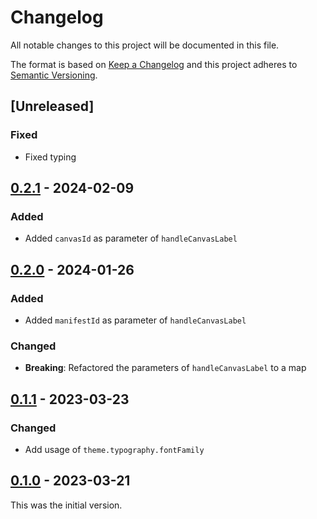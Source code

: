 # Changelog

All notable changes to this project will be documented in this file.

The format is based on [Keep a Changelog](https://keepachangelog.com/en/1.0.0/) and this project adheres to [Semantic Versioning](https://semver.org/spec/v2.0.0.html).

## [Unreleased]

### Fixed

- Fixed typing

## [0.2.1](https://github.com/dbmdz/mirador-canvasnavigation/releases/tag/0.2.1) - 2024-02-09

### Added

- Added `canvasId` as parameter of `handleCanvasLabel`

## [0.2.0](https://github.com/dbmdz/mirador-canvasnavigation/releases/tag/0.2.0) - 2024-01-26

### Added

- Added `manifestId` as parameter of `handleCanvasLabel`

### Changed

- **Breaking**: Refactored the parameters of `handleCanvasLabel` to a map

## [0.1.1](https://github.com/dbmdz/mirador-canvasnavigation/releases/tag/0.1.1) - 2023-03-23

### Changed

- Add usage of `theme.typography.fontFamily`

## [0.1.0](https://github.com/dbmdz/mirador-canvasnavigation/releases/tag/0.1.0) - 2023-03-21

This was the initial version.
